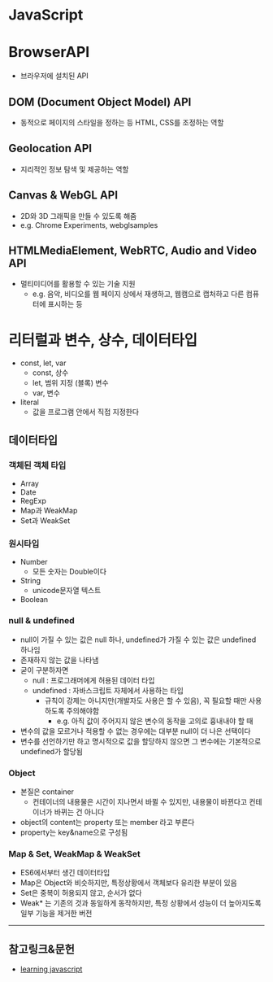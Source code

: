 # JavaScript

# BrowserAPI
- 브라우저에 설치된 API

## DOM (Document Object Model) API
- 동적으로 페이지의 스타일을 정하는 등 HTML, CSS를 조정하는 역할

## Geolocation API
- 지리적인 정보 탐색 및 제공하는 역할

## Canvas & WebGL API
- 2D와 3D 그래픽을 만들 수 있도록 해줌
- e.g. Chrome Experiments, webglsamples

## HTMLMediaElement, WebRTC, Audio and Video API
- 멀티미디어를 활용할 수 있는 기술 지원
    - e.g. 음악, 비디오를 웹 페이지 상에서 재생하고, 웹캠으로 캡처하고 다른 컴퓨터에 표시하는 등 

# 리터럴과 변수, 상수, 데이터타입
- const, let, var
    - const, 상수
    - let, 범위 지정 (블록) 변수
    - var, 변수
- literal
    - 값을 프로그램 안에서 직접 지정한다

## 데이터타입

### 객체된 객체 타입
- Array
- Date
- RegExp
- Map과 WeakMap
- Set과 WeakSet

### 원시타입
- Number
    - 모든 숫자는 Double이다
- String
    - unicode문자열 텍스트
- Boolean

### null & undefined
- null이 가질 수 있는 값은 null 하나, undefined가 가질 수 있는 값은 undefined 하나임
- 존재하지 않는 값을 나타냄
- 굳이 구분하자면
    - null : 프로그래머에게 허용된 데이터 타입
    - undefined : 자바스크립트 자체에서 사용하는 타입
        - 규칙이 강제는 아니지만(개발자도 사용은 할 수 있음), 꼭 필요할 때만 사용하도록 주의해야함
            - e.g. 아직 값이 주어지지 않은 변수의 동작을 고의로 흉내내야 할 때
- 변수의 값을 모르거나 적용할 수 없는 경우에는 대부분 null이 더 나은 선택이다
- 변수를 선언하기만 하고 명시적으로 값을 할당하지 않으면 그 변수에는 기본적으로 undefined가 할당됨

### Object
- 본질은 container
    - 컨테이너의 내용물은 시간이 지나면서 바뀔 수 있지만, 내용물이 바뀐다고 컨테이너가 바뀌는 건 아니다
- object의 content는 property 또는 member 라고 부른다
- property는 key&name으로 구성됨

### Map & Set, WeakMap & WeakSet
- ES6에서부터 생긴 데이터타입
- Map은 Object와 비슷하지만, 특정상황에서 객체보다 유리한 부분이 있음
- Set은 중복이 허용되지 않고, 순서가 없다
- Weak* 는 기존의 것과 동일하게 동작하지만, 특정 상황에서 성능이 더 높아지도록 일부 기능을 제거한 버전




---
## 참고링크&문헌
- [learning javascript](http://www.yes24.com/Product/Goods/18723024)